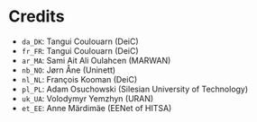 # Credits

* `da_DK`: Tangui Coulouarn (DeiC)
* `fr_FR`: Tangui Coulouarn (DeiC)
* `ar_MA`: Sami Ait Ali Oulahcen (MARWAN)
* `nb_NO`: Jørn Åne (Uninett)
* `nl_NL`: François Kooman (DeiC)
* `pl_PL`: Adam Osuchowski (Silesian University of Technology)
* `uk_UA`: Volodymyr Yemzhyn (URAN)
* `et_EE`: Anne Märdimäe (EENet of HITSA)
